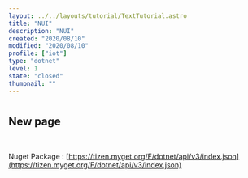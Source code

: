 ```yaml
---
layout: ../../layouts/tutorial/TextTutorial.astro
title: "NUI"
description: "NUI"
created: "2020/08/10"
modified: "2020/08/10"
profile: ["iot"]
type: "dotnet"
level: 1
state: "closed"
thumbnail: ""
---
```



# 

## New page

 

Nuget Package : [https://tizen.myget.org/F/dotnet/api/v3/index.json](https://tizen.myget.org/F/dotnet/api/v3/index.json)

 

 

